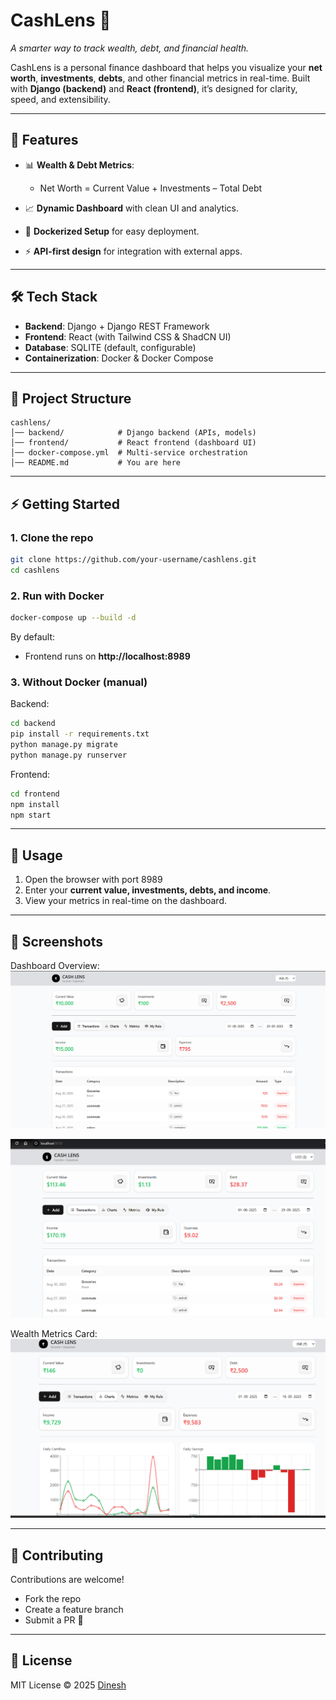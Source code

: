# CashLens 💸

_A smarter way to track wealth, debt, and financial health._

CashLens is a personal finance dashboard that helps you visualize your **net worth**, **investments**, **debts**, and other financial metrics in real-time. Built with **Django (backend)** and **React (frontend)**, it’s designed for clarity, speed, and extensibility.

---

## 🚀 Features

- 📊 **Wealth & Debt Metrics**:

  - Net Worth = Current Value + Investments – Total Debt
  <!-- - Debt-to-Income Ratio = Total Debt / Total Income
  - Debt-to-Investment Ratio = Total Debt / Investments
  - Leverage Ratio = Total Assets / Equity -->

- 📈 **Dynamic Dashboard** with clean UI and analytics.
- 🐳 **Dockerized Setup** for easy deployment.
- ⚡ **API-first design** for integration with external apps.

---

## 🛠️ Tech Stack

- **Backend**: Django + Django REST Framework
- **Frontend**: React (with Tailwind CSS & ShadCN UI)
- **Database**: SQLITE (default, configurable)
- **Containerization**: Docker & Docker Compose

---

## 📂 Project Structure

```
cashlens/
│── backend/            # Django backend (APIs, models)
│── frontend/           # React frontend (dashboard UI)
│── docker-compose.yml  # Multi-service orchestration
│── README.md           # You are here
```

---

## ⚡ Getting Started

### 1. Clone the repo

```bash
git clone https://github.com/your-username/cashlens.git
cd cashlens
```

### 2. Run with Docker

```bash
docker-compose up --build -d
```

By default:

- Frontend runs on **http://localhost:8989**

### 3. Without Docker (manual)

Backend:

```bash
cd backend
pip install -r requirements.txt
python manage.py migrate
python manage.py runserver
```

Frontend:

```bash
cd frontend
npm install
npm start
```

---

## 📖 Usage

1. Open the browser with port 8989
2. Enter your **current value, investments, debts, and income**.
3. View your metrics in real-time on the dashboard.

---

## 📸 Screenshots

Dashboard Overview:  
![Dashboard](./images/1.png)

![Dashboard](./images/2.png)

Wealth Metrics Card:  
![Metrics](./images/3.png)

---

## 🤝 Contributing

Contributions are welcome!

- Fork the repo
- Create a feature branch
- Submit a PR 🚀

---

## 📜 License

MIT License © 2025 [Dinesh](https://github.com/dineshreddypaidi)
